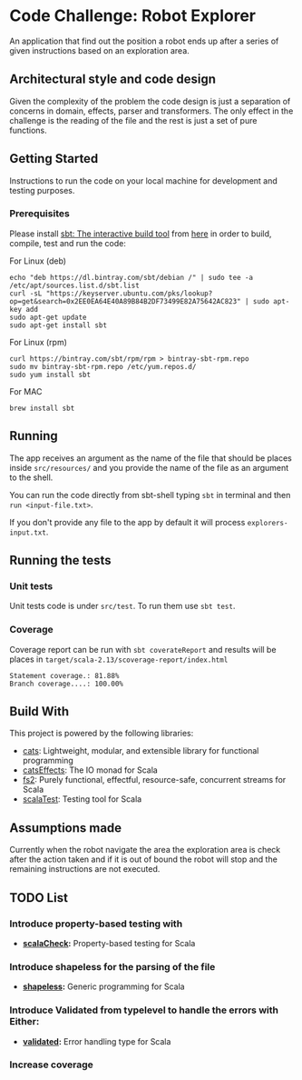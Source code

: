 # Code Challenge: Robot Explorer

An application that find out the position a robot ends up after a series of given instructions based on an exploration area.

## Architectural style and code design

Given the complexity of the problem the code design is just a separation of concerns in domain, effects, parser and transformers. The only effect in the challenge is the reading of the file and the rest is just a set of pure functions.


## Getting Started

Instructions to run the code on your local machine for development and testing purposes.

### Prerequisites

Please install [sbt: The interactive build tool](https://www.scala-sbt.org/) from [here](https://www.scala-sbt.org/download.html)
in order to build, compile, test and run the code:

For Linux (deb)
```
echo "deb https://dl.bintray.com/sbt/debian /" | sudo tee -a /etc/apt/sources.list.d/sbt.list
curl -sL "https://keyserver.ubuntu.com/pks/lookup?op=get&search=0x2EE0EA64E40A89B84B2DF73499E82A75642AC823" | sudo apt-key add
sudo apt-get update
sudo apt-get install sbt
```
For Linux (rpm)
```
curl https://bintray.com/sbt/rpm/rpm > bintray-sbt-rpm.repo
sudo mv bintray-sbt-rpm.repo /etc/yum.repos.d/
sudo yum install sbt
```
For MAC
```
brew install sbt
```

## Running

The app receives an argument as the name of the file that should be places inside `src/resources/` and you provide the name of the file as an argument to the shell.

You can run the code directly from sbt-shell typing `sbt` in terminal and then `run <input-file.txt>`. 

If you don't provide any file to the app by default it will process `explorers-input.txt`.

## Running the tests

### Unit tests

Unit tests code is under `src/test`. To run them use `sbt test`.

### Coverage

Coverage report can be run with `sbt coverateReport` and results will be places in `target/scala-2.13/scoverage-report/index.html`

```
Statement coverage.: 81.88%
Branch coverage....: 100.00%
```

## Build With

This project is powered by the following libraries:

* [cats](https://typelevel.org/cats/): Lightweight, modular, and extensible library for functional programming
* [catsEffects](https://typelevel.org/cats-effect/): The IO monad for Scala
* [fs2](https://fs2.io/): Purely functional, effectful, resource-safe, concurrent streams for Scala
* [scalaTest](http://www.scalatest.org/): Testing tool for Scala

## Assumptions made

Currently when the robot navigate the area the exploration area is check after the action taken and if it is out of bound the robot will stop and the remaining instructions are not executed.

## TODO List

### Introduce property-based testing with 
- **[scalaCheck](https://www.scalacheck.org/):** 
  Property-based testing for Scala

### Introduce shapeless for the parsing of the file
- **[shapeless](https://github.com/milessabin/shapeless):** 
  Generic programming for Scala

### Introduce Validated from typelevel to handle the errors with Either:
- **[validated](https://typelevel.org/cats/datatypes/validated.html):** 
  Error handling type for Scala

### Increase coverage

